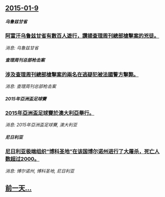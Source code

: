 ## [2015-01-9](/news/2015/01/9/index.md)

##### 乌鲁兹甘省
### [ 阿富汗乌鲁兹甘省有數百人遊行，讚揚查理周刊總部槍擊案的兇徒。 ](/news/2015/01/9/阿富汗乌鲁兹甘省有數百人遊行-讚揚查理周刊總部槍擊案的兇徒.md)
_消息: 乌鲁兹甘省_

##### 查理周刊总部枪击案
### [ 涉及查理周刊總部槍擊案的兩名在逃疑犯被法國警方擊斃。 ](/news/2015/01/9/涉及查理周刊總部槍擊案的兩名在逃疑犯被法國警方擊斃.md)
_消息: 查理周刊总部枪击案_

##### 2015年亞洲盃足球賽
### [ 2015年亞洲盃足球賽於澳大利亞舉行。 ](/news/2015/01/9/2015年亞洲盃足球賽於澳大利亞舉行.md)
_消息: 2015年亞洲盃足球賽, 澳大利亚_

##### 尼日利亚
### [ 尼日利亚极端组织“博科圣地”在该国博尔诺州进行了大屠杀，死亡人数超过2000。 ](/news/2015/01/9/尼日利亚极端组织-博科圣地-在该国博尔诺州进行了大屠杀-死亡人数超过2000.md)
_消息: 博尔诺州, 博科圣地, 尼日利亚_

## [前一天...](/news/2015/01/8/index.md)

